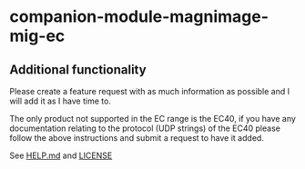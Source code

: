 # companion-module-magnimage-mig-ec

## Additional functionality
Please create a feature request with as much information as possible and I will add it as I have time to.

The only product not supported in the EC range is the EC40, if you have any documentation relating to the protocol 
(UDP strings) of the EC40 please follow the above instructions and submit a request to have it added.

See [HELP.md](./companion/HELP.md) and [LICENSE](./LICENSE)

